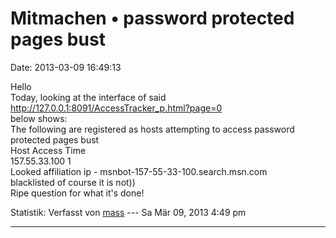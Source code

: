 Mitmachen • password protected pages bust
=========================================

Date: 2013-03-09 16:49:13

Hello\
Today, looking at the interface of said
<http://127.0.0.1:8091/AccessTracker_p.html?page=0>\
below shows:\
The following are registered as hosts attempting to access password
protected pages bust\
Host Access Time\
157.55.33.100 1\
Looked affiliation ip - msnbot-157-55-33-100.search.msn.com\
blacklisted of course it is not))\
Ripe question for what it\'s done!

Statistik: Verfasst von
[mass](http://forum.yacy-websuche.de/memberlist.php?mode=viewprofile&u=8804)
--- Sa Mär 09, 2013 4:49 pm

------------------------------------------------------------------------
